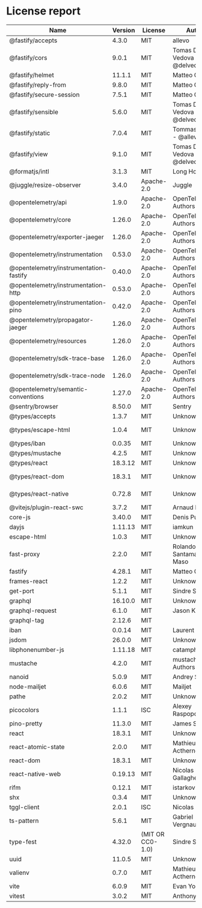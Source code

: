 # License report

| Name                                   | Version | License          | Author                         | Homepage                                                                                                                       |
| -------------------------------------- | ------- | ---------------- | ------------------------------ | ------------------------------------------------------------------------------------------------------------------------------ |
| @fastify/accepts                       | 4.3.0   | MIT              | allevo                         | https://github.com/fastify/fastify-accepts#readme                                                                              |
| @fastify/cors                          | 9.0.1   | MIT              | Tomas Della Vedova - @delvedor | https://github.com/fastify/fastify-cors#readme                                                                                 |
| @fastify/helmet                        | 11.1.1  | MIT              | Matteo Collina                 | https://github.com/fastify/fastify-helmet#readme                                                                               |
| @fastify/reply-from                    | 9.8.0   | MIT              | Matteo Collina                 | https://github.com/fastify/fastify-reply-from#readme                                                                           |
| @fastify/secure-session                | 7.5.1   | MIT              | Matteo Collina                 | https://github.com/fastify/fastify-secure-session#readme                                                                       |
| @fastify/sensible                      | 5.6.0   | MIT              | Tomas Della Vedova - @delvedor | https://github.com/fastify/fastify-sensible#readme                                                                             |
| @fastify/static                        | 7.0.4   | MIT              | Tommaso Allevi - @allevo       | https://github.com/fastify/fastify-static                                                                                      |
| @fastify/view                          | 9.1.0   | MIT              | Tomas Della Vedova - @delvedor | https://github.com/fastify/point-of-view#readme                                                                                |
| @formatjs/intl                         | 3.1.3   | MIT              | Long Ho                        | https://formatjs.github.io                                                                                                     |
| @juggle/resize-observer                | 3.4.0   | Apache-2.0       | Juggle                         | https://juggle.studio/resize-observer/                                                                                         |
| @opentelemetry/api                     | 1.9.0   | Apache-2.0       | OpenTelemetry Authors          | https://github.com/open-telemetry/opentelemetry-js/tree/main/api                                                               |
| @opentelemetry/core                    | 1.26.0  | Apache-2.0       | OpenTelemetry Authors          | https://github.com/open-telemetry/opentelemetry-js/tree/main/packages/opentelemetry-core                                       |
| @opentelemetry/exporter-jaeger         | 1.26.0  | Apache-2.0       | OpenTelemetry Authors          | https://github.com/open-telemetry/opentelemetry-js/tree/main/packages/opentelemetry-exporter-jaeger                            |
| @opentelemetry/instrumentation         | 0.53.0  | Apache-2.0       | OpenTelemetry Authors          | https://github.com/open-telemetry/opentelemetry-js/tree/main/experimental/packages/opentelemetry-instrumentation               |
| @opentelemetry/instrumentation-fastify | 0.40.0  | Apache-2.0       | OpenTelemetry Authors          | https://github.com/open-telemetry/opentelemetry-js-contrib/tree/main/plugins/node/opentelemetry-instrumentation-fastify#readme |
| @opentelemetry/instrumentation-http    | 0.53.0  | Apache-2.0       | OpenTelemetry Authors          | https://github.com/open-telemetry/opentelemetry-js/tree/main/experimental/packages/opentelemetry-instrumentation-http          |
| @opentelemetry/instrumentation-pino    | 0.42.0  | Apache-2.0       | OpenTelemetry Authors          | https://github.com/open-telemetry/opentelemetry-js-contrib/tree/main/plugins/node/opentelemetry-instrumentation-pino#readme    |
| @opentelemetry/propagator-jaeger       | 1.26.0  | Apache-2.0       | OpenTelemetry Authors          | https://github.com/open-telemetry/opentelemetry-js/tree/main/packages/opentelemetry-propagator-jaeger                          |
| @opentelemetry/resources               | 1.26.0  | Apache-2.0       | OpenTelemetry Authors          | https://github.com/open-telemetry/opentelemetry-js/tree/main/packages/opentelemetry-resources                                  |
| @opentelemetry/sdk-trace-base          | 1.26.0  | Apache-2.0       | OpenTelemetry Authors          | https://github.com/open-telemetry/opentelemetry-js/tree/main/packages/opentelemetry-sdk-trace-base                             |
| @opentelemetry/sdk-trace-node          | 1.26.0  | Apache-2.0       | OpenTelemetry Authors          | https://github.com/open-telemetry/opentelemetry-js/tree/main/packages/opentelemetry-sdk-trace-node                             |
| @opentelemetry/semantic-conventions    | 1.27.0  | Apache-2.0       | OpenTelemetry Authors          | https://github.com/open-telemetry/opentelemetry-js/tree/main/semantic-conventions                                              |
| @sentry/browser                        | 8.50.0  | MIT              | Sentry                         | https://github.com/getsentry/sentry-javascript/tree/master/packages/browser                                                    |
| @types/accepts                         | 1.3.7   | MIT              | Unknown                        | https://github.com/DefinitelyTyped/DefinitelyTyped/tree/master/types/accepts                                                   |
| @types/escape-html                     | 1.0.4   | MIT              | Unknown                        | https://github.com/DefinitelyTyped/DefinitelyTyped/tree/master/types/escape-html                                               |
| @types/iban                            | 0.0.35  | MIT              | Unknown                        | https://github.com/DefinitelyTyped/DefinitelyTyped/tree/master/types/iban                                                      |
| @types/mustache                        | 4.2.5   | MIT              | Unknown                        | https://github.com/DefinitelyTyped/DefinitelyTyped/tree/master/types/mustache                                                  |
| @types/react                           | 18.3.12 | MIT              | Unknown                        | https://github.com/DefinitelyTyped/DefinitelyTyped/tree/master/types/react                                                     |
| @types/react-dom                       | 18.3.1  | MIT              | Unknown                        | https://github.com/DefinitelyTyped/DefinitelyTyped/tree/master/types/react-dom                                                 |
| @types/react-native                    | 0.72.8  | MIT              | Unknown                        | https://github.com/DefinitelyTyped/DefinitelyTyped/tree/master/types/react-native                                              |
| @vitejs/plugin-react-swc               | 3.7.2   | MIT              | Arnaud Barré                   | https://github.com/vitejs/vite-plugin-react-swc#readme                                                                         |
| core-js                                | 3.40.0  | MIT              | Denis Pushkarev                | https://github.com/zloirock/core-js#readme                                                                                     |
| dayjs                                  | 1.11.13 | MIT              | iamkun                         | https://day.js.org                                                                                                             |
| escape-html                            | 1.0.3   | MIT              | Unknown                        | https://github.com/component/escape-html#readme                                                                                |
| fast-proxy                             | 2.2.0   | MIT              | Rolando Santamaria Maso        | https://github.com/fastify/fast-proxy                                                                                          |
| fastify                                | 4.28.1  | MIT              | Matteo Collina                 | https://fastify.dev/                                                                                                           |
| frames-react                           | 1.2.2   | MIT              | Unknown                        | Unknown                                                                                                                        |
| get-port                               | 5.1.1   | MIT              | Sindre Sorhus                  | https://github.com/sindresorhus/get-port#readme                                                                                |
| graphql                                | 16.10.0 | MIT              | Unknown                        | https://github.com/graphql/graphql-js                                                                                          |
| graphql-request                        | 6.1.0   | MIT              | Jason Kuhrt                    | https://github.com/jasonkuhrt/graphql-request                                                                                  |
| graphql-tag                            | 2.12.6  | MIT              |                                | https://github.com/apollographql/graphql-tag#readme                                                                            |
| iban                                   | 0.0.14  | MIT              | Laurent VB                     | https://github.com/arhs/iban.js#readme                                                                                         |
| jsdom                                  | 26.0.0  | MIT              | Unknown                        | https://github.com/jsdom/jsdom#readme                                                                                          |
| libphonenumber-js                      | 1.11.18 | MIT              | catamphetamine                 | https://gitlab.com/catamphetamine/libphonenumber-js#readme                                                                     |
| mustache                               | 4.2.0   | MIT              | mustache.js Authors            | https://github.com/janl/mustache.js                                                                                            |
| nanoid                                 | 5.0.9   | MIT              | Andrey Sitnik                  | https://github.com/ai/nanoid#readme                                                                                            |
| node-mailjet                           | 6.0.6   | MIT              | Mailjet                        | https://github.com/mailjet/mailjet-apiv3-nodejs#readme                                                                         |
| pathe                                  | 2.0.2   | MIT              | Unknown                        | https://github.com/unjs/pathe#readme                                                                                           |
| picocolors                             | 1.1.1   | ISC              | Alexey Raspopov                | https://github.com/alexeyraspopov/picocolors#readme                                                                            |
| pino-pretty                            | 11.3.0  | MIT              | James Sumners                  | https://github.com/pinojs/pino-pretty#readme                                                                                   |
| react                                  | 18.3.1  | MIT              | Unknown                        | https://reactjs.org/                                                                                                           |
| react-atomic-state                     | 2.0.0   | MIT              | Mathieu Acthernoene            | https://github.com/zoontek/react-atomic-state#readme                                                                           |
| react-dom                              | 18.3.1  | MIT              | Unknown                        | https://reactjs.org/                                                                                                           |
| react-native-web                       | 0.19.13 | MIT              | Nicolas Gallagher              | https://github.com/necolas/react-native-web#readme                                                                             |
| rifm                                   | 0.12.1  | MIT              | istarkov                       | https://github.com/istarkov/rifm#readme                                                                                        |
| shx                                    | 0.3.4   | MIT              | Unknown                        | https://github.com/shelljs/shx#readme                                                                                          |
| tggl-client                            | 2.0.1   | ISC              | Nicolas Keller                 | https://tggl.io/developers/sdks/node                                                                                           |
| ts-pattern                             | 5.6.1   | MIT              | Gabriel Vergnaud               | https://github.com/gvergnaud/ts-pattern#readme                                                                                 |
| type-fest                              | 4.32.0  | (MIT OR CC0-1.0) | Sindre Sorhus                  | https://github.com/sindresorhus/type-fest#readme                                                                               |
| uuid                                   | 11.0.5  | MIT              | Unknown                        | https://github.com/uuidjs/uuid#readme                                                                                          |
| valienv                                | 0.7.0   | MIT              | Mathieu Acthernoene            | https://github.com/zoontek/valienv#readme                                                                                      |
| vite                                   | 6.0.9   | MIT              | Evan You                       | https://vite.dev                                                                                                               |
| vitest                                 | 3.0.2   | MIT              | Anthony Fu                     | https://github.com/vitest-dev/vitest#readme                                                                                    |
